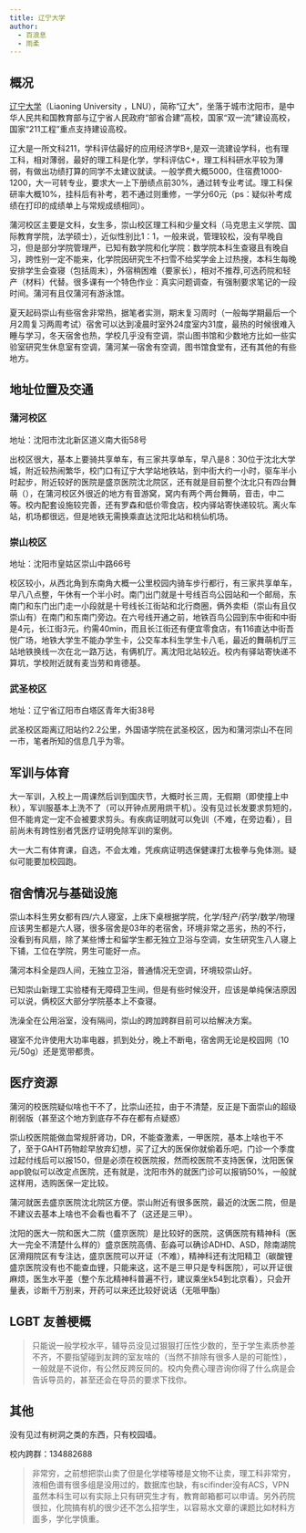 ```yaml
---
title: 辽宁大学
author:
  - 百浪息
  - 雨柔
---
```


## 概况

[辽宁大学](https://www.lnu.edu.cn)（Liaoning University ，LNU），简称“辽大”，坐落于城市沈阳市，是中华人民共和国教育部与辽宁省人民政府“部省合建”高校，国家“双一流”建设高校，国家“211工程”重点支持建设高校。

辽大是一所文科211，学科评估最好的应用经济学B+,是双一流建设学科，也有理工科，相对薄弱，最好的理工科是化学，学科评估C+，理工科科研水平较为薄弱，有做出功绩打算的同学不太建议就读。一般学费大概5000，住宿费1000-1200，大一可转专业，要求大一上下册绩点前30%，通过转专业考试。理工科保研率大概10%，挂科后有补考，若不通过则重修，一学分60元（ps：疑似补考成绩在打印的成绩单上与常规成绩相同）。

蒲河校区主要是文科，女生多，崇山校区理工科和少量文科（马克思主义学院、国际教育学院，法学硕士），近似性别比1：1，一般来说，管理较松，没有早晚自习，但是部分学院管理严，已知有数学院和化学院：数学院本科生查寝且有晚自习，跨性别一定不能来，化学院因研究生不扫雪不给奖学金上过热搜，本科生每晚安排学生会查寝（包括周末），外宿稍困难（要家长），相对不推荐,可选药院和轻产（材料）代替。很多课有一个特色作业：真实问题调查，有强制要求笔记的一段时间。蒲河有且仅蒲河有游泳馆。

夏天起码崇山有些宿舍非常热，据笔者实测，期末复习周时（一般每学期最后一个月2周复习两周考试）宿舍可以达到凌晨时室外24度室内31度，最热的时候很难入睡与学习，冬天宿舍也热，学校几乎没有空调，崇山图书馆和少数地方比如一些实验室研究生休息室有空调，蒲河某一宿舍有空调，图书馆食堂有，还有其他的有些地方。

## 地址位置及交通

### 蒲河校区

地址：沈阳市沈北新区道义南大街58号

出校区很大，基本上要骑共享单车，有三家共享单车，早八是8：30位于沈北大学城，附近较热闹繁华，校门口有辽宁大学站地铁站，到中街大约一小时，驱车半小时起步，附近较好的医院是盛京医院沈北院区，还有就是目前整个沈北只有四台舞萌（），在蒲河校区外很近的地方有音游窝，窝内有两个两台舞萌，音击，中二等。校内配套设施较完善，还有罗森和低价零食店，校内驿站寄快递较坑。离火车站，机场都很远，但是地铁无需换乘直达沈阳北站和桃仙机场。

### 崇山校区

地址：沈阳市皇姑区崇山中路66号

校区较小，从西北角到东南角大概一公里校园内骑车步行都行，有三家共享单车，早八八点整，午休有一个半小时。南门出门就是十号线百鸟公园站和一个邮局，东南门和东门出门走一小段就是十号线长江街站和北行商圈，俩外卖柜（崇山有且仅崇山有）在南门和东南门旁边。在六号线开通之前，地铁百鸟公园到东中街和中街是4元，长江街3元，约需40min，而且长江街还有便宜零食店，有116直达中街吾悦广场，地铁大学生不能办学生卡，公交车本科生学生卡八毛，最近的舞萌机厅三站地铁换线一次在北一路万达，有俩机厅。离沈阳北站较近。校内有驿站寄快递不算坑，学校附近就有麦当劳和肯德基。

### 武圣校区

地址：辽宁省辽阳市白塔区青年大街38号

武圣校区距离辽阳站约2.2公里，外国语学院在武圣校区，因为和蒲河崇山不在同一市，笔者所知的信息几乎为零。

## 军训与体育

大一军训，入校上一周课然后训到国庆节，大概时长三周，无假期（即使撞上中秋），军训服基本上洗不了（可以开钟点房用烘干机）。没有见过长发要求剪短的，但不能肯定一定不会被要求剪头。有疾病证明就可以免训（不难，在旁边看），目前尚未有跨性别者凭医疗证明免除军训的案例。

大一大二有体育课，自选，不会太难，凭疾病证明选保健课打太极拳与免体测。疑似可能要加校园跑。

## 宿舍情况与基础设施

崇山本科生男女都有四/六人寝室，上床下桌根据学院，化学/轻产/药学/数学/物理应该男生都是六人寝，很多宿舍是03年的老宿舍，环境非常之恶劣，热的不行，没看到有风扇，除了某些博士和留学生都无独立卫浴与空调，女生研究生八人寝上下铺，工位在学院，男生可能好一点。

蒲河本科全是四人间，无独立卫浴，普通情况无空调，环境较崇山好。

已知崇山新理工实验楼有无障碍卫生间，但是有些时候没开，应该是单纯保洁原因可以说，俩校区大部分学院基本上不查寝。

洗澡全在公用浴室，没有隔间，崇山的跨加跨群目前可以给解决方案。

寝室不允许使用大功率电器，抓到处分，晚上不断电，宿舍网无论是校园网（10元/50g）还是宽带都贵。

## 医疗资源

蒲河的校医院疑似啥也干不了，比崇山还拉，由于不清楚，反正是下面崇山的超级削弱版（甚至这个地方到底存不存在都有点疑惑）

崇山校医院能做血常规肝肾功，DR，不能查激素，一甲医院，基本上啥也干不了，至于GAHT药物趁早放弃幻想，买了辽大的医保你就偷着乐吧，门诊一个季度过起付线后可以报150，但是必须在校医院报，然而校医院不支持医保，沈阳医保app貌似可以改定点医院，还有就是，沈阳市外的就医门诊可以报销50%，一般就这样用，选购医保一定比较。

蒲河就医去盛京医院沈北院区方便。崇山附近有很多医院，最近的沈医二院，但是不建议去基本上啥也不会看也看不了（这还是三甲）。

沈阳的医大一院和医大二院（盛京医院）是比较好的医院，这俩医院有精神科（医大一完全不清楚什么样的）盛京医院高倩、彭淼可以确诊ADHD、ASD，除南湖院区滑翔院区有专注达，盛京医院可以开证（不难），精神科还有沈阳精卫（碳酸锂盛京医院没有也不能查血锂，只能来这，这不是三甲只是专科医院），可以开证很麻烦，医生水平差（整个东北精神科普遍不行，建议乘坐k54到北京看），只会开量表，诊断千万别来，开药可以来还比较好说话（无哌甲酯）

## LGBT 友善梗概

> 只能说一般学校水平，辅导员没见过狠狠打压性少数的，至于学生素质参差不齐，不要指望碰到友跨的室友啥的（当然不排除有很多人是的可能性），一般就是不说你，有公然反跨反同的。校内免费心理咨询你得了什么病是会告诉导员的，甚至还会在导员的要求下找你。

## 其他

没有见过有树洞之类的东西，只有校园墙。

校内跨群：134882688

> 非常穷，之前想把崇山卖了但是化学楼等楼是文物不让卖，理工科非常穷，液相色谱有很多组是没用过的，数据库也缺，有scifinder没有ACS，VPN虽然本科生可以有实际上只有研究生才有，教育邮箱都可以申请。另外药院很拉，化院搞有机的很少还不怎么招学生，以容易水文章的课题比如材料方面多，学化学慎重。
